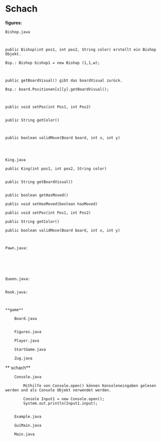 # Schach

**figures:**


    Bishop.java
    
    
    
    public Bishop(int pos1, int pos2, String color) erstellt ein Bishop Objekt.
    
    Bsp.: Bishop bishop1 = new Bishop (1,1,w);
    
    
    
    public getBoardVisual() gibt das boardVisual zurück.
    
    Bsp.: board.Positionen[x][y].getBoardVisual();
    
    
    
    public void setPos(int Pos1, int Pos2)
    
    
    public String getColor()
    
    
    
    public boolean validMove(Board board, int x, int y)
    
    
    
    
    King.java
    
    public King(int pos1, int pos2, String color)
    
    
    public String getBoardVisual()
    
    
    public boolean getHasMoved()
    
    public void setHasMoved(boolean hasMoved)
    
    public void setPos(int Pos1, int Pos2)
    
    public String getColor()
    
    public boolean validMove(Board board, int x, int y)
    
    
    
    Pawn.java:
    
    
    
    
    
    
    Queen.java:
    
    
    Rook.java:
    
    
    
    **game**
    
        Board.java
    
    
        Figures.java
    
        Player.java
    
        StartGame.java
    
        Zug.java
    
    
    
**    schach**
    
        Console.java
        
            Mithilfe von Console.open() können Konsoleneingaben gelesen werden und als Console Objekt verwendet werden.
            
            Console Input1 = new Console.open();
            System.out.println(Input1.input);
        
        
        Example.java
        
        GuiMain.java
        
        Main.java
        
        